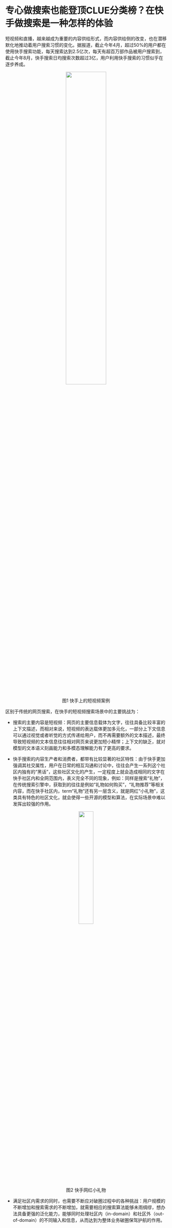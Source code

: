 # 专心做搜索也能登顶CLUE分类榜？在快手做搜索是一种怎样的体验

短视频和直播，越来越成为重要的内容供给形式，而内容供给侧的改变，也在潜移默化地推动着用户搜索习惯的变化。据报道，截止今年4月，超过50%的用户都在使用快手搜索功能，每天搜索达到2.5亿次，每天有超百万部作品被用户搜索到，截止今年8月，快手搜索日均搜索次数超过3亿，用户利用快手搜索的习惯似乎在逐步养成。

<div align=center>
<img src="https://github.com/xyzhou-puck/PERKS/blob/main/images/image%20(0).png" width=50% height=50% />
</div>
<div align=center>
图1 快手上的短视频案例
</div>

区别于传统的网页搜索，在快手的短视频搜索场景中的主要挑战为：
* 搜索的主要内容是短视频：网页的主要信息载体为文字，往往具备比较丰富的上下文描述，而相对来说，短视频的表达载体更加多元化，一部分上下文信息可以通过视觉或者听觉的方式传递给用户，而不再需要额外的文本描述，最终导致短视频的文本信息往往相对网页来说更加短小精悍；上下文的缺乏，就对模型的文本语义刻画能力和多模态理解能力有了更高的要求。

* 快手搜索的内容生产者和消费者，都带有比较显著的社区特性：由于快手更加强调其社交属性，用户在日常的相互沟通和讨论中，往往会产生一系列这个社区内独有的“黑话”，这些社区文化的产生，一定程度上就会造成相同的文字在快手社区内和全网范围内，表义完全不同的现象，例如：同样是搜索“礼物”，在传统搜索引擎中，获取到的往往是例如“礼物如何购买”，“礼物推荐”等相关内容，而在快手社区内，term“礼物”还有另一层含义，就是网红“小礼物”，这类具有特色的社区文化，就会使得一些开源的模型和算法，在实际场景中难以发挥出较强的作用。

<div align=center>
<img src="https://github.com/xyzhou-puck/PERKS/blob/main/images/image%20(1).png" width=30% height=30% />
</div>
<div align=center>
图2 快手网红小礼物
</div>

* 满足社区内需求的同时，也需要不断应对破圈过程中的各种挑战：用户规模的不断增加和搜索需求的不断增加，就需要相应的搜索算法能够未雨绸缪，想办法具备更强的泛化能力，能够同时处理社区内（in-domain）和社区外（out-of-domain）的不同输入和信息，从而达到为整体业务破圈保驾护航的作用。




